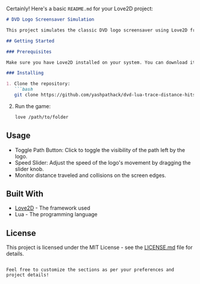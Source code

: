 Certainly! Here's a basic `README.md` for your Love2D project:

```markdown
# DVD Logo Screensaver Simulation

This project simulates the classic DVD logo screensaver using Love2D framework. The logo bounces around the screen, leaving a trail of its path and playing a collision sound when it hits the screen edges.

## Getting Started

### Prerequisites

Make sure you have Love2D installed on your system. You can download it from [Love2D.org](https://love2d.org/).

### Installing

1. Clone the repository:
   ```bash
   git clone https://github.com/yashpathack/dvd-lua-trace-distance-hits.git
   ```

2. Run the game:
   ```bash
   love /path/to/folder
   ```

## Usage

- Toggle Path Button: Click to toggle the visibility of the path left by the logo.
- Speed Slider: Adjust the speed of the logo's movement by dragging the slider knob.
- Monitor distance traveled and collisions on the screen edges.

## Built With

- [Love2D](https://love2d.org/) - The framework used
- Lua - The programming language


## License

This project is licensed under the MIT License - see the [LICENSE.md](LICENSE.md) file for details.
```

Feel free to customize the sections as per your preferences and project details!